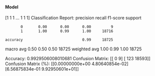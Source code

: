 #### Model
[1 1 1 ... 1 1 1]
Classification Report:
              precision    recall  f1-score   support

           0       0.00      0.00      0.00         9
           1       1.00      0.99      1.00     18716

    accuracy                           0.99     18725
   macro avg       0.50      0.50      0.50     18725
weighted avg       1.00      0.99      1.00     18725

Accuracy: 0.9929506008010681
Confusion Matrix:
[[    0     9]
 [  123 18593]]
Confusion Matrix (%):
[[0.00000000e+00 4.80640854e-02]
 [6.56875834e-01 9.92950601e+01]]
